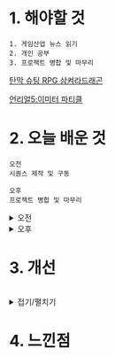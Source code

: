 # 1. 해야할 것
```
1. 게임산업 뉴스 읽기
2. 개인 공부
3. 프로젝트 병합 및 마무리
```
[탄막 슈팅 RPG 삼켜라드래곤](https://www.gamemeca.com/view.php?gid=1744874)

[언리얼5:이미터 파티클](https://www.youtube.com/watch?v=Z4Wj8G_A0og&t=3s)


# 2. 오늘 배운 것
```
오전
시퀀스 제작 및 구동
```
```
오후
프로젝트 병합 및 마무리
```
<details>
<summary>오전</summary>

![image](https://github.com/JM94Ent/TIL-WIL/assets/143363550/525598d2-1789-4bc8-b5aa-bc5a59c9cc54)

</details>


<details>
<summary>오후</summary>


</details>




# 3. 개선
```

```
<details>
<summary>접기/펼치기</summary>


</details>



# 4. 느낀점
```

```


